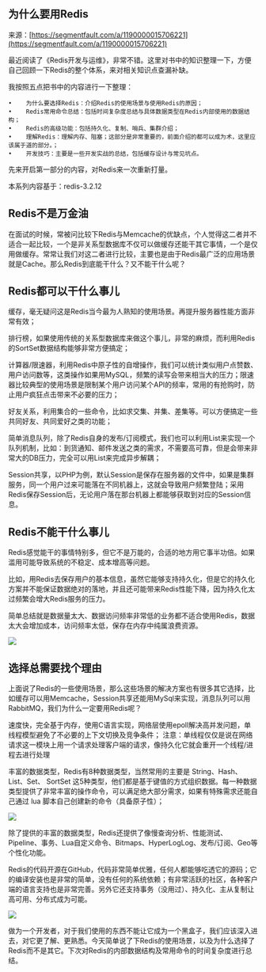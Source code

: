 ## 为什么要用Redis

来源：[https://segmentfault.com/a/1190000015706221](https://segmentfault.com/a/1190000015706221)

最近阅读了《Redis开发与运维》，非常不错。这里对书中的知识整理一下，方便自己回顾一下Redis的整个体系，来对相关知识点查漏补缺。

我按照五点把书中的内容进行一下整理：

```
•    为什么要选择Redis：介绍Redis的使用场景与使用Redis的原因；
•    Redis常用命令总结：包括时间复杂度总结与具体数据类型在Redis内部使用的数据结构；
•    Redis的高级功能：包括持久化、复制、哨兵、集群介绍；
•    理解Redis：理解内存、阻塞；这部分是非常重要的，前面介绍的都可以成为术，这里应该属于道的部分。；
•    开发技巧：主要是一些开发实战的总结，包括缓存设计与常见坑点。

```

先来开启第一部分的内容，对Redis来一次重新打量。

本系列内容基于：redis-3.2.12
## Redis不是万金油

在面试的时候，常被问比较下Redis与Memcache的优缺点，个人觉得这二者并不适合一起比较，一个是非关系型数据库不仅可以做缓存还能干其它事情，一个是仅用做缓存。常常让我们对这二者进行比较，主要也是由于Redis最广泛的应用场景就是Cache。那么Redis到底能干什么？又不能干什么呢？
## Redis都可以干什么事儿

缓存，毫无疑问这是Redis当今最为人熟知的使用场景。再提升服务器性能方面非常有效；

排行榜，如果使用传统的关系型数据库来做这个事儿，非常的麻烦，而利用Redis的SortSet数据结构能够非常方便搞定；

计算器/限速器，利用Redis中原子性的自增操作，我们可以统计类似用户点赞数、用户访问数等，这类操作如果用MySQL，频繁的读写会带来相当大的压力；限速器比较典型的使用场景是限制某个用户访问某个API的频率，常用的有抢购时，防止用户疯狂点击带来不必要的压力；

好友关系，利用集合的一些命令，比如求交集、并集、差集等。可以方便搞定一些共同好友、共同爱好之类的功能；

简单消息队列，除了Redis自身的发布/订阅模式，我们也可以利用List来实现一个队列机制，比如：到货通知、邮件发送之类的需求，不需要高可靠，但是会带来非常大的DB压力，完全可以用List来完成异步解耦；

Session共享，以PHP为例，默认Session是保存在服务器的文件中，如果是集群服务，同一个用户过来可能落在不同机器上，这就会导致用户频繁登陆；采用Redis保存Session后，无论用户落在那台机器上都能够获取到对应的Session信息。
## Redis不能干什么事儿

Redis感觉能干的事情特别多，但它不是万能的，合适的地方用它事半功倍。如果滥用可能导致系统的不稳定、成本增高等问题。

比如，用Redis去保存用户的基本信息，虽然它能够支持持久化，但是它的持久化方案并不能保证数据绝对的落地，并且还可能带来Redis性能下降，因为持久化太过频繁会增大Redis服务的压力。

简单总结就是数据量太大、数据访问频率非常低的业务都不适合使用Redis，数据太大会增加成本，访问频率太低，保存在内存中纯属浪费资源。

![][0]
## 选择总需要找个理由

上面说了Redis的一些使用场景，那么这些场景的解决方案也有很多其它选择，比如缓存可以用Memcache，Session共享还能用MySql来实现，消息队列可以用RabbitMQ，我们为什么一定要用Redis呢？

速度快，完全基于内存，使用C语言实现，网络层使用epoll解决高并发问题，单线程模型避免了不必要的上下文切换及竞争条件；
注意：单线程仅仅是说在网络请求这一模块上用一个请求处理客户端的请求，像持久化它就会重开一个线程/进程去进行处理

丰富的数据类型，Redis有8种数据类型，当然常用的主要是 String、Hash、List、Set、 SortSet 这5种类型，他们都是基于键值的方式组织数据。每一种数据类型提供了非常丰富的操作命令，可以满足绝大部分需求，如果有特殊需求还能自己通过 lua 脚本自己创建新的命令（具备原子性）；

![][1]

除了提供的丰富的数据类型，Redis还提供了像慢查询分析、性能测试、Pipeline、事务、Lua自定义命令、Bitmaps、HyperLogLog、发布/订阅、Geo等个性化功能。

Redis的代码开源在GitHub，代码非常简单优雅，任何人都能够吃透它的源码；它的编译安装也是非常的简单，没有任何的系统依赖；有非常活跃的社区，各种客户端的语言支持也是非常完善。另外它还支持事务（没用过）、持久化、主从复制让高可用、分布式成为可能。

![][2]

做为一个开发者，对于我们使用的东西不能让它成为一个黑盒子，我们应该深入进去，对它更了解、更熟悉。今天简单说了下Redis的使用场景，以及为什么选择了Redis而不是其它。下次对Redis的内部数据结构及常用命令的时间复杂度进行总结。

[0]: ../img/1460000015706224.png
[1]: ../img/1460000015706225.png
[2]: ../img/1460000015706226.png